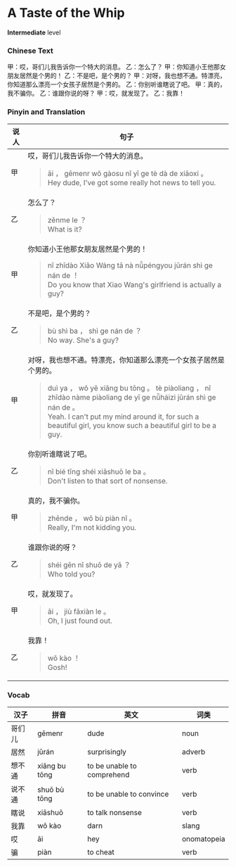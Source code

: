 # A Taste of the Whip
**Intermediate** level
### Chinese Text
甲：哎，哥们儿我告诉你一个特大的消息。
乙：怎么了？
甲：你知道小王他那女朋友居然是个男的！
乙：不是吧，是个男的？
甲：对呀，我也想不通。特漂亮，你知道那么漂亮一个女孩子居然是个男的。
乙：你别听谁瞎说了吧。
甲：真的，我不骗你。
乙：谁跟你说的呀？
甲：哎，就发现了。
乙：我靠！

### Pinyin and Translation
|说人|句子|
|----|----|
|甲|哎，哥们儿我告诉你一个特大的消息。<blockquote>āi ， gēmenr wǒ gàosu nǐ yī ge tè dà de xiāoxi 。<br />Hey dude, I've got some really hot news to tell you.</blockquote>|
|乙|怎么了？<blockquote>zěnme le ？<br />What is it?</blockquote>|
|甲|你知道小王他那女朋友居然是个男的！<blockquote>nǐ zhīdào Xiǎo Wáng tā nà nǚpéngyou jūrán shì ge nán de ！<br />Do you know that Xiao Wang's girlfriend is actually a guy?</blockquote>|
|乙|不是吧，是个男的？<blockquote>bù shì ba ， shì ge nán de ？<br />No way. She's a guy?</blockquote>|
|甲|对呀，我也想不通。特漂亮，你知道那么漂亮一个女孩子居然是个男的。<blockquote>duì ya ， wǒ yě xiǎng bu tōng 。 tè piàoliang ， nǐ zhīdào nàme piàoliang de yī ge nǚháizi jūrán shì ge nán de 。<br />Yeah. I can't put my mind around it, for such a beautiful girl, you know such a beautiful girl to be a guy.</blockquote>|
|乙|你别听谁瞎说了吧。<blockquote>nǐ bié tīng shéi xiāshuō le ba 。<br />Don't listen to that sort of nonsense.</blockquote>|
|甲|真的，我不骗你。<blockquote>zhēnde ， wǒ bù piàn nǐ 。<br />Really, I'm not kidding you.</blockquote>|
|乙|谁跟你说的呀？<blockquote>shéi gēn nǐ shuō de yā ？<br />Who told you?</blockquote>|
|甲|哎，就发现了。<blockquote>āi ， jiù fāxiàn le 。<br />Oh, I just found out.</blockquote>|
|乙|我靠！<blockquote>wǒ kào ！<br />Gosh!</blockquote>|
### Vocab
|汉子|拼音|英文|词类|
|----|----|----|----|
|哥们儿|gēmenr|dude|noun|
|居然|jūrán|surprisingly|adverb|
|想不通|xiǎng bu tōng|to be unable to comprehend|verb|
|说不通|shuō bù tōng|to be unable to convince|verb|
|瞎说|xiāshuō|to talk nonsense|verb|
|我靠|wǒ kào|darn|slang|
|哎|āi|hey|onomatopeia|
|骗|piàn|to cheat|verb|